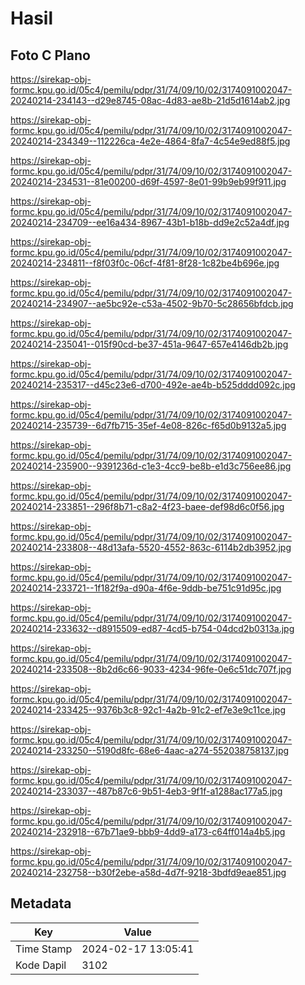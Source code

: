 # Hasil

## Foto C Plano

https://sirekap-obj-formc.kpu.go.id/05c4/pemilu/pdpr/31/74/09/10/02/3174091002047-20240214-234143--d29e8745-08ac-4d83-ae8b-21d5d1614ab2.jpg

https://sirekap-obj-formc.kpu.go.id/05c4/pemilu/pdpr/31/74/09/10/02/3174091002047-20240214-234349--112226ca-4e2e-4864-8fa7-4c54e9ed88f5.jpg

https://sirekap-obj-formc.kpu.go.id/05c4/pemilu/pdpr/31/74/09/10/02/3174091002047-20240214-234531--81e00200-d69f-4597-8e01-99b9eb99f911.jpg

https://sirekap-obj-formc.kpu.go.id/05c4/pemilu/pdpr/31/74/09/10/02/3174091002047-20240214-234709--ee16a434-8967-43b1-b18b-dd9e2c52a4df.jpg

https://sirekap-obj-formc.kpu.go.id/05c4/pemilu/pdpr/31/74/09/10/02/3174091002047-20240214-234811--f8f03f0c-06cf-4f81-8f28-1c82be4b696e.jpg

https://sirekap-obj-formc.kpu.go.id/05c4/pemilu/pdpr/31/74/09/10/02/3174091002047-20240214-234907--ae5bc92e-c53a-4502-9b70-5c28656bfdcb.jpg

https://sirekap-obj-formc.kpu.go.id/05c4/pemilu/pdpr/31/74/09/10/02/3174091002047-20240214-235041--015f90cd-be37-451a-9647-657e4146db2b.jpg

https://sirekap-obj-formc.kpu.go.id/05c4/pemilu/pdpr/31/74/09/10/02/3174091002047-20240214-235317--d45c23e6-d700-492e-ae4b-b525dddd092c.jpg

https://sirekap-obj-formc.kpu.go.id/05c4/pemilu/pdpr/31/74/09/10/02/3174091002047-20240214-235739--6d7fb715-35ef-4e08-826c-f65d0b9132a5.jpg

https://sirekap-obj-formc.kpu.go.id/05c4/pemilu/pdpr/31/74/09/10/02/3174091002047-20240214-235900--9391236d-c1e3-4cc9-be8b-e1d3c756ee86.jpg

https://sirekap-obj-formc.kpu.go.id/05c4/pemilu/pdpr/31/74/09/10/02/3174091002047-20240214-233851--296f8b71-c8a2-4f23-baee-def98d6c0f56.jpg

https://sirekap-obj-formc.kpu.go.id/05c4/pemilu/pdpr/31/74/09/10/02/3174091002047-20240214-233808--48d13afa-5520-4552-863c-6114b2db3952.jpg

https://sirekap-obj-formc.kpu.go.id/05c4/pemilu/pdpr/31/74/09/10/02/3174091002047-20240214-233721--1f182f9a-d90a-4f6e-9ddb-be751c91d95c.jpg

https://sirekap-obj-formc.kpu.go.id/05c4/pemilu/pdpr/31/74/09/10/02/3174091002047-20240214-233632--d8915509-ed87-4cd5-b754-04dcd2b0313a.jpg

https://sirekap-obj-formc.kpu.go.id/05c4/pemilu/pdpr/31/74/09/10/02/3174091002047-20240214-233508--8b2d6c66-9033-4234-96fe-0e6c51dc707f.jpg

https://sirekap-obj-formc.kpu.go.id/05c4/pemilu/pdpr/31/74/09/10/02/3174091002047-20240214-233425--9376b3c8-92c1-4a2b-91c2-ef7e3e9c11ce.jpg

https://sirekap-obj-formc.kpu.go.id/05c4/pemilu/pdpr/31/74/09/10/02/3174091002047-20240214-233250--5190d8fc-68e6-4aac-a274-552038758137.jpg

https://sirekap-obj-formc.kpu.go.id/05c4/pemilu/pdpr/31/74/09/10/02/3174091002047-20240214-233037--487b87c6-9b51-4eb3-9f1f-a1288ac177a5.jpg

https://sirekap-obj-formc.kpu.go.id/05c4/pemilu/pdpr/31/74/09/10/02/3174091002047-20240214-232918--67b71ae9-bbb9-4dd9-a173-c64ff014a4b5.jpg

https://sirekap-obj-formc.kpu.go.id/05c4/pemilu/pdpr/31/74/09/10/02/3174091002047-20240214-232758--b30f2ebe-a58d-4d7f-9218-3bdfd9eae851.jpg


## Metadata

| Key        | Value               |
| ---------- | ------------------- |
| Time Stamp | 2024-02-17 13:05:41 |
| Kode Dapil | 3102                |



